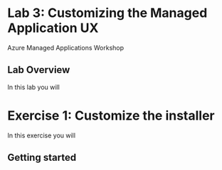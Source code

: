 # Lab 3: Customizing the Managed Application UX
Azure Managed Applications Workshop

## Lab Overview

In this lab you will 

# Exercise 1: Customize the installer

In this exercise you will 

## Getting started

